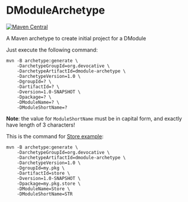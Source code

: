 # DModuleArchetype

[![Maven Central](https://maven-badges.herokuapp.com/maven-central/org.devocative/dmodule-archetype/badge.svg)](https://maven-badges.herokuapp.com/maven-central/org.devocative/dmodule-archetype)

A Maven archetype to create initial project for a DModule

Just execute the following command:
```shell
mvn -B archetype:generate \
	-DarchetypeGroupId=org.devocative \
	-DarchetypeArtifactId=dmodule-archetype \
	-DarchetypeVersion=1.0 \
	-DgroupId=? \
	-DartifactId=? \
	-Dversion=1.0-SNAPSHOT \
	-Dpackage=? \
	-DModuleName=? \
	-DModuleShortName=?
```

**Note**: the value for `ModuleShortName` must be in capital form, and exactly have length of 3 characters!

This is the command for [Store example](https://github.com/mbizhani/Demeter):
```shell
mvn -B archetype:generate \
	-DarchetypeGroupId=org.devocative \
	-DarchetypeArtifactId=dmodule-archetype \
	-DarchetypeVersion=1.0 \
	-DgroupId=my.pkg \
	-DartifactId=store \
	-Dversion=1.0-SNAPSHOT \
	-Dpackage=my.pkg.store \
	-DModuleName=Store \
	-DModuleShortName=STR
```
